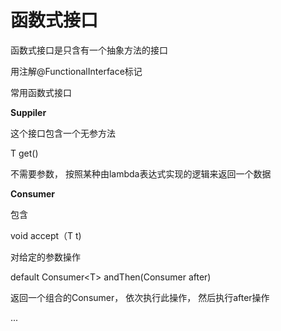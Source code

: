 # 函数式接口

函数式接口是只含有一个抽象方法的接口

用注解@FunctionalInterface标记



常用函数式接口

**Suppiler**

这个接口包含一个无参方法

T get()

不需要参数， 按照某种由lambda表达式实现的逻辑来返回一个数据



**Consumer**

包含

void accept（T t)

对给定的参数操作

default Consumer\<T> andThen(Consumer after)

返回一个组合的Consumer， 依次执行此操作， 然后执行after操作 



...



